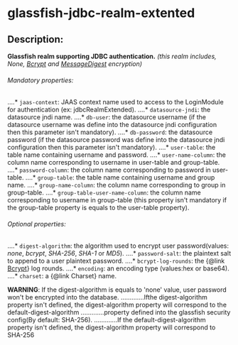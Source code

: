 glassfish-jdbc-realm-extented
=============================

Description:
------------

**Glassfish realm supporting JDBC authentication.**
*(this realm includes, None, [Bcrypt](http://www.mindrot.org/projects/jBCrypt/) and [MessageDigest](http://docs.oracle.com/javase/7/docs/api/java/security/MessageDigest.html) encryption)*

###### Mandatory properties:
....* `jaas-context`: JAAS context name used to access to the LoginModule for authentication (ex: jdbcRealmExtended).
....* `datasource-jndi`: the datasource jndi name.
....* `db-user`: the datasource username (if the datasource username was define into the datasource jndi configuration then this parameter isn't mandatory).
....* `db-password`: the datasource password (if the datasource password was define into the datasource jndi configuration then this parameter isn't mandatory).
....* `user-table`: the table name containing username and password.
....* `user-name-column`: the column name corresponding to username in user-table and group-table.
....* `password-column`: the column name corresponding to password in user-table.
....* `group-table`: the table name containing username and group name.
....* `group-name-column`: the column name corresponding to group in group-table.
....* `group-table-user-name-column`: the column name corresponding to username in group-table (this property isn't mandatory if the group-table property is equals to the user-table property).

###### Optional properties:
....* `digest-algorithm`: the algorithm used to encrypt user password(values: *none*, *bcrypt*, *SHA-256*, *SHA-1* or *MD5*).
....* `password-salt`: the plaintext salt to append to a user plaintext password.
....* `bcrypt-log-rounds`: the {@link <a href="http://www.mindrot.org/projects/jBCrypt/">Bcrypt</a>} log rounds.
....* `encoding`: an encoding type (values:hex or base64).
....* `charset`: a {@link Charset} name.

**WARNING**: If the digest-algorithm is equals to 'none' value, user password won't be encrypted into the database.
.............Ifthe digest-algorithm property isn't defined, the digest-algorithm property will correspond to the default-digest-algorithm
.............property defined into the glassfish security config(By default: SHA-256).
.............If the default-digest-algorithm property isn't defined, the digest-algorithm property will correspond to SHA-256

